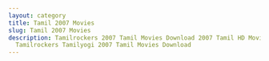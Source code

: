 ```yaml
---
layout: category
title: Tamil 2007 Movies
slug: Tamil 2007 Movies
description: Tamilrockers 2007 Tamil Movies Download 2007 Tamil HD Movies in
  Tamilrockers Tamilyogi 2007 Tamil Movies Download
---
```

